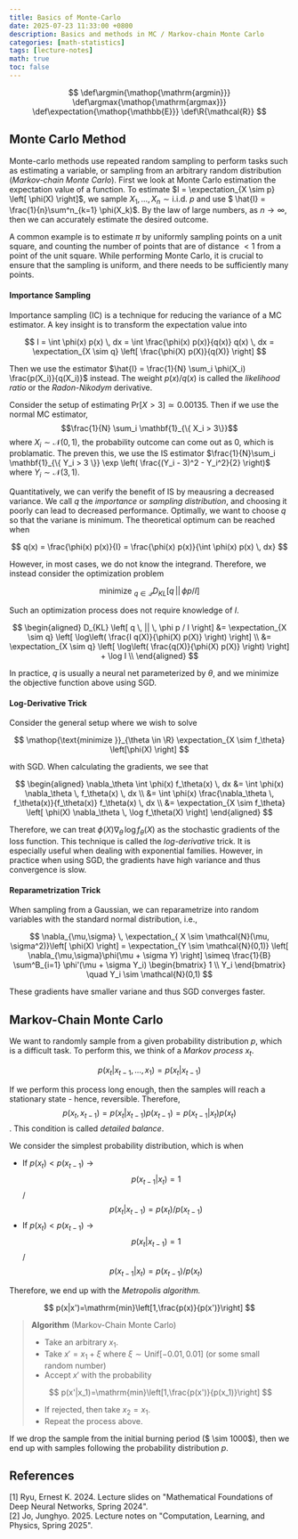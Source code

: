 ```yaml
---
title: Basics of Monte-Carlo
date: 2025-07-23 11:33:00 +0800
description: Basics and methods in MC / Markov-chain Monte Carlo
categories: [math-statistics]
tags: [lecture-notes]
math: true
toc: false
---
```


$$
    \def\argmin{\mathop{\mathrm{argmin}}}
    \def\argmax{\mathop{\mathrm{argmax}}}
    \def\expectation{\mathop{\mathbb{E}}}
    \def\R{\mathcal{R}}
$$

## Monte Carlo Method

Monte-carlo methods use repeated random sampling to perform tasks such as estimating a variable, or sampling from an arbitrary random distribution (_Markov-chain Monte Carlo_). First we look at Monte Carlo estimation the expectation value of a function. To estimate $I = \expectation_{X \sim p} \left[ \phi(X) \right]$, we sample $X_1, \dots, X_n \sim \text{i.i.d. } p$ and use $ \hat{I} = \frac{1}{n}\sum^n_{k=1} \phi(X_k)$. By the law of large numbers, as $n \to \infty$, then we can accurately estimate the desired outcome.

A common example is to estimate $\pi$ by uniformly sampling points on a unit square, and counting the number of points that are of distance $<1$ from a point of the unit square. While performing Monte Carlo, it is crucial to ensure that the sampling is uniform, and there needs to be sufficiently many points.

#### Importance Sampling

Importance sampling (IC) is a technique for reducing the variance of a MC estimator. A key insight is to transform the expectation value into

$$
I = \int \phi(x) p(x) \, dx = \int \frac{\phi(x) p(x)}{q(x)} q(x) \, dx = \expectation_{X \sim q} \left[ \frac{\phi(X) p(X)}{q(X)} \right]
$$

Then we use the estimator $\hat{I} = \frac{1}{N} \sum_i \phi(X_i) \frac{p(X_i)}{q(X_i)}$ instead. The weight $p(x) / q(x)$ is called the _likelihood ratio_ or the _Radon-Nikodym_ derivative. 

Consider the setup of estimating $\mathrm{Pr}\left[ X > 3 \right] \simeq 0.00135$. Then if we use the normal MC estimator, 
$$\frac{1}{N} \sum_i \mathbf{1}_{\{ X_i > 3\}}$$ 
where $X_i \sim \mathcal{N}(0,1)$, the probability outcome can come out as 0, which is problamatic. The preven this, we use the IS estimator $\frac{1}{N}\sum_i \mathbf{1}_{\{ Y_i > 3 \}} \exp \left( \frac{(Y_i - 3)^2 - Y_i^2}{2} \right)$ where $Y_i \sim \mathcal{N}(3,1)$.

Quantitatively, we can verify the benefit of IS by meausring a decreased variance. We call $q$ the _importance_ or _sampling distribution_, and choosing it poorly can lead to decreased performance. Optimally, we want to choose $q$ so that the variane is minimum. The theoretical optimum can be reached when

$$
q(x) = \frac{\phi(x) p(x)}{I} = \frac{\phi(x) p(x)}{\int \phi(x) p(x) \, dx}
$$

However, in most cases, we do not know the integrand. Therefore, we instead consider the optimization problem

$$
\mathop{\text{minimize }}_{q \in \mathcal{Q}} D_{KL} \left[ q \, || \, \phi p / I \right]
$$

Such an optimization process does not require knowledge of $I$.

$$
\begin{aligned}
D_{KL} \left[ q \, || \, \phi p / I \right] &= \expectation_{X \sim q} \left[ \log\left( \frac{I q(X)}{\phi(X) p(X)} \right) \right] \\
                                            &= \expectation_{X \sim q} \left[ \log\left( \frac{q(X)}{\phi(X) p(X)} \right) \right] + \log I \\
\end{aligned}
$$

In practice, $q$ is usually a neural net parameterized by $\theta$, and we minimize the objective function above using SGD. 

#### Log-Derivative Trick

Consider the general setup where we wish to solve

$$
\mathop{\text{minimize }}_{\theta \in \R} \expectation_{X \sim f_\theta} \left[\phi(X) \right]
$$

with SGD. When calculating the gradients, we see that

$$
\begin{aligned}
\nabla_\theta \int \phi(x) f_\theta(x) \, dx &= \int \phi(x) \nabla_\theta \, f_\theta(x) \, dx \\
                                             &= \int \phi(x) \frac{\nabla_\theta \, f_\theta(x)}{f_\theta(x)} f_\theta(x) \, dx \\
                                             &= \expectation_{X \sim f_\theta} \left[ \phi(X) \nabla_\theta \, \log f_\theta(X) \right]
\end{aligned}
$$

Therefore, we can treat $\phi(X) \nabla_\theta \, \log f_\theta(X)$ as the stochastic gradients of the loss function. This technique is called the _log-derivative_ trick. It is especially useful when dealing with exponential families. However, in practice when using SGD, the gradients have high variance and thus convergence is slow.

#### Reparametrization Trick

When sampling from a Gaussian, we can reparametrize into random variables with the standard normal distribution, i.e.,

$$
\nabla_{\mu,\sigma} \, \expectation_{ X \sim \mathcal{N}(\mu, \sigma^2)}\left[ \phi(X) \right] = \expectation_{Y \sim \mathcal{N}(0,1)} \left[ \nabla_{\mu,\sigma}\phi(\mu + \sigma Y) \right] \simeq \frac{1}{B} \sum^B_{i=1} \phi'(\mu + \sigma Y_i) \begin{bmatrix} 1 \\ Y_i \end{bmatrix} \quad Y_i \sim \mathcal{N}(0,1)
$$

These gradients have smaller variane and thus SGD converges faster.

## Markov-Chain Monte Carlo

We want to randomly sample from a given probability distribution $p$, which is a difficult task. To perform this, we think of a *Markov process* $x_t$. 

$$
p(x_t|x_{t-1},\dots,x_1)=p(x_t|x_{t-1})
$$

If we perform this process long enough, then the samples will reach a stationary state - hence, reversible. Therefore, 
$$
p(x_t, x_{t-1}) = p(x_t|x_{t-1})p(x_{t-1})=p(x_{t-1}|x_t)p(x_t)
$$
. This condition is called *detailed balance*.

We consider the simplest probability distribution, which is when

- If $p(x_t) < p(x_{t-1})$ → 
$$p(x_{t-1}|x_t) = 1$$ / $$p(x_t | x_{t-1}) = p(x_t) / p(x_{t-1})$$
- If $p(x_t) < p(x_{t-1})$ → 
$$p(x_{t}|x_{t-1}) = 1$$ / $$p(x_{t-1} | x_t) = p(x_{t-1}) / p(x_t)$$

Therefore, we end up with the *Metropolis algorithm.*

$$
p(x|x')=\mathrm{min}\left[1,\frac{p(x)}{p(x')}\right]
$$

>**Algorithm** (Markov-Chain Monte Carlo)
> - Take an arbitrary $x_1$.
> - Take $x'=x_1 + \xi$ where $\xi \sim \mathrm{Unif}[-0.01, 0.01]$ (or some small random number)
> - Accept $x'$ with the probability
>
>$$
p(x'|x_1)=\mathrm{min}\left[1,\frac{p(x')}{p(x_1)}\right]
>$$
>
> - If rejected, then take $x_2 = x_1$.
> - Repeat the process above.

If we drop the sample from the initial burning period ($ \sim 1000$), then we end up with samples following the probability distribution $p$.

## References
[1] Ryu, Ernest K. 2024. Lecture slides on "Mathematical Foundations of Deep Neural Networks, Spring 2024". \
[2] Jo, Junghyo. 2025. Lecture notes on "Computation, Learning, and Physics, Spring 2025".